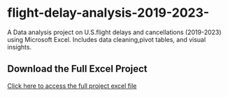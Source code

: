 # flight-delay-analysis-2019-2023-
A Data analysis project on U.S.flight delays and cancellations (2019-2023) using Microsoft Excel. Includes data cleaning,pivot tables, and visual insights.
## Download the Full Excel Project
[Click here to access the full project excel file](https://docs.google.com/spreadsheets/d/1-LGVWW5ezLQRMcE4tHwV6JNiqou0nfxO/edit?usp=drive_link&ouid=108373266368187502698&rtpof=true&sd=true)
